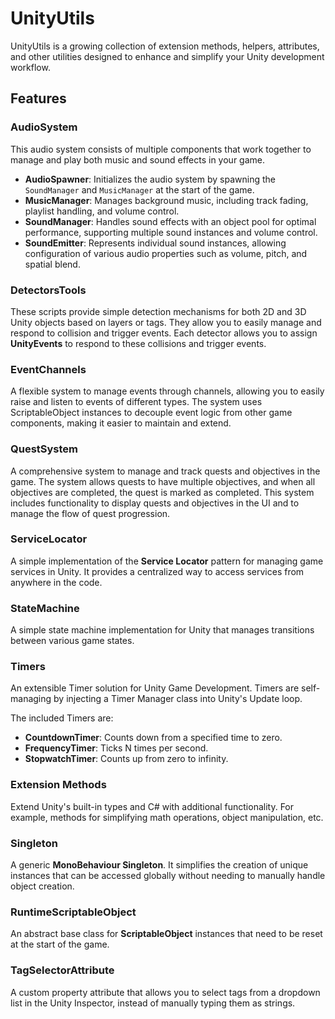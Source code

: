 # UnityUtils

UnityUtils is a growing collection of extension methods, helpers, attributes, and other utilities designed to enhance and simplify your Unity development workflow.

## Features

### AudioSystem
This audio system consists of multiple components that work together to manage and play both music and sound effects in your game.

- **AudioSpawner**: Initializes the audio system by spawning the `SoundManager` and `MusicManager` at the start of the game.
- **MusicManager**: Manages background music, including track fading, playlist handling, and volume control.
- **SoundManager**: Handles sound effects with an object pool for optimal performance, supporting multiple sound instances and volume control.
- **SoundEmitter**: Represents individual sound instances, allowing configuration of various audio properties such as volume, pitch, and spatial blend.

### DetectorsTools
These scripts provide simple detection mechanisms for both 2D and 3D Unity objects based on layers or tags. They allow you to easily manage and respond to collision and trigger events. Each detector allows you to assign **UnityEvents** to respond to these collisions and trigger events.

### EventChannels
A flexible system to manage events through channels, allowing you to easily raise and listen to events of different types. The system uses ScriptableObject instances to decouple event logic from other game components, making it easier to maintain and extend.

### QuestSystem
A comprehensive system to manage and track quests and objectives in the game. The system allows quests to have multiple objectives, and when all objectives are completed, the quest is marked as completed. This system includes functionality to display quests and objectives in the UI and to manage the flow of quest progression.

### ServiceLocator
A simple implementation of the **Service Locator** pattern for managing game services in Unity. It provides a centralized way to access services from anywhere in the code.

### StateMachine
A simple state machine implementation for Unity that manages transitions between various game states.

### Timers
An extensible Timer solution for Unity Game Development. Timers are self-managing by injecting a Timer Manager class into Unity's Update loop.

The included Timers are:
- **CountdownTimer**: Counts down from a specified time to zero.
- **FrequencyTimer**: Ticks N times per second.
- **StopwatchTimer**: Counts up from zero to infinity.

### Extension Methods
Extend Unity's built-in types and C# with additional functionality. For example, methods for simplifying math operations, object manipulation, etc.

### Singleton
A generic **MonoBehaviour Singleton**. It simplifies the creation of unique instances that can be accessed globally without needing to manually handle object creation.

### RuntimeScriptableObject
An abstract base class for **ScriptableObject** instances that need to be reset at the start of the game.

### TagSelectorAttribute
A custom property attribute that allows you to select tags from a dropdown list in the Unity Inspector, instead of manually typing them as strings.
